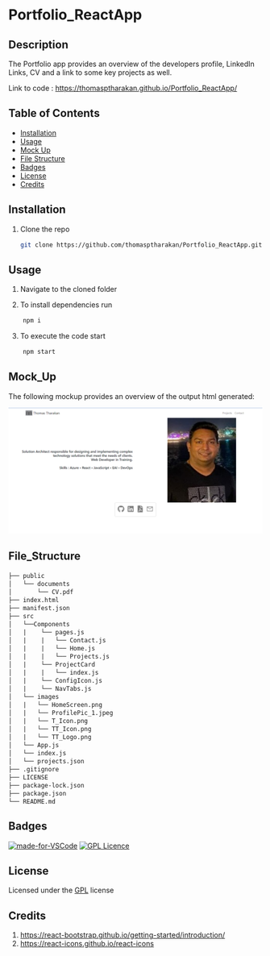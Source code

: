 # Portfolio_ReactApp

## Description
The Portfolio app provides an overview of the developers profile, LinkedIn Links, CV and a link to some key projects as well.



Link to code : https://thomasptharakan.github.io/Portfolio_ReactApp/



## Table of Contents

- [Installation](#installation)
- [Usage](#usage)
- [Mock Up](#mock_up)
- [File Structure](#file_structure)
- [Badges](#badges)
- [License](#license)
- [Credits](#credits)

## Installation

1. Clone the repo
   ```sh
   git clone https://github.com/thomasptharakan/Portfolio_ReactApp.git
   
   ```


## Usage

1. Navigate to the cloned folder

2. To install dependencies run
```sh
    npm i 
```
3. To execute the code start
```sh
    npm start
```


## Mock_Up
The following mockup provides an overview of the output html generated:

![Sample html image of Profile Site generated](/src/images/HomeScreen.png)



## File_Structure
```
├── public
│   └── documents
│       └── CV.pdf
├── index.html
├── manifest.json
├── src
│   └──Components
│   |    └── pages.js
│   |    |   └── Contact.js
│   |    |   └── Home.js
│   |    |   └── Projects.js
│   |    └── ProjectCard
│   |    |   └── index.js
│   |    └── ConfigIcon.js
│   |    └── NavTabs.js
│   └── images
│   |   └── HomeScreen.png
│   |   └── ProfilePic_1.jpeg
│   |   └── T_Icon.png
│   |   └── TT_Icon.png
│   |   └── TT_Logo.png
│   └── App.js
│   └── index.js
│   └── projects.json
├── .gitignore
├── LICENSE
├── package-lock.json
├── package.json
└── README.md
```

## Badges

[![made-for-VSCode](https://img.shields.io/badge/Made%20for-VSCode-1f425f.svg)](https://code.visualstudio.com/)
[![GPL Licence](https://badges.frapsoft.com/os/gpl/gpl.svg?v=103)](https://opensource.org/licenses/GPL-3.0/)  


## License

Licensed under the [GPL](LICENSE.txt) license

## Credits
1. https://react-bootstrap.github.io/getting-started/introduction/
2. https://react-icons.github.io/react-icons




